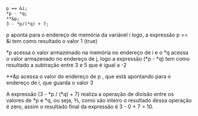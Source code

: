 

```
p == &i;
*p - *q;
**&p;
3 - *p/(*q) + 7;
```
p aponta para o endereço de memória da variável i 
logo, a expressão p == &i tem como resultado o valor 1 (true)

*p acessa o valor armazenado na memória no endereço de i e o *q acessa o valor armazenado no endereço de j, logo a expressão (*p - *q) tem como resultado a subtração entre 3 e 5 que é igual a -2 

**&p acessa o valor do endereço de p , que está apontando para o endereço de i, que guarda o valor 3

A expressão (3 - *p / (*q) + 7) realiza a operação de divisão entre os valores de *p e *q, ou seja, ⅗,
como são inteiro o resultado dessa operação é zero, assim o resultado final da expressão é 3 - 0 + 7 = 10.


